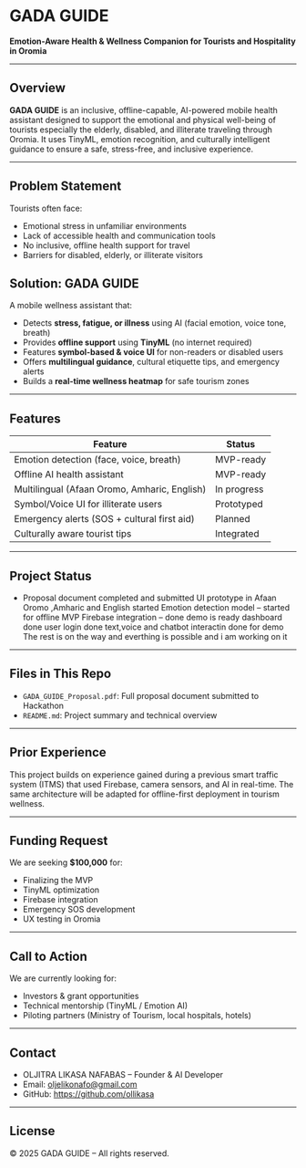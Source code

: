 # GADA GUIDE

**Emotion-Aware Health & Wellness Companion for Tourists and Hospitality in Oromia**

---

##  Overview

**GADA GUIDE** is an inclusive, offline-capable, AI-powered mobile health assistant designed to support the emotional and physical well-being of tourists especially the elderly, disabled, and illiterate traveling through Oromia. It uses TinyML, emotion recognition, and culturally intelligent guidance to ensure a safe, stress-free, and inclusive experience.

---

##  Problem Statement

Tourists often face:
- Emotional stress in unfamiliar environments
- Lack of accessible health and communication tools
- No inclusive, offline health support for travel
- Barriers for disabled, elderly, or illiterate visitors

##  Solution: GADA GUIDE

A mobile wellness assistant that:

- Detects **stress, fatigue, or illness** using AI (facial emotion, voice tone, breath)
- Provides **offline support** using **TinyML** (no internet required)
- Features **symbol-based & voice UI** for non-readers or disabled users
- Offers **multilingual guidance**, cultural etiquette tips, and emergency alerts
- Builds a **real-time wellness heatmap** for safe tourism zones

---

##  Features

| Feature | Status |
|--------|--------|
| Emotion detection (face, voice, breath) | MVP-ready |
| Offline AI health assistant | MVP-ready |
| Multilingual (Afaan Oromo, Amharic, English) | In progress |
| Symbol/Voice UI for illiterate users | Prototyped |
| Emergency alerts (SOS + cultural first aid) | Planned |
| Culturally aware tourist tips | Integrated |

---

##  Project Status
- Proposal document completed and submitted
 UI prototype in Afaan Oromo ,Amharic and English started
 Emotion detection model – started  for offline MVP
Firebase integration – done 
demo is ready
dashboard done
user login done
text,voice and chatbot interactin done for demo
The rest is on the way and everthing is possible and i am working on it

---

##  Files in This Repo

- `GADA_GUIDE_Proposal.pdf`: Full proposal document submitted to Hackathon
- `README.md`: Project summary and technical overview

---

##  Prior Experience

This project builds on experience gained during a previous smart traffic system (ITMS) that used Firebase, camera sensors, and AI in real-time. The same architecture will be adapted for offline-first deployment in tourism wellness.

---

## Funding Request

We are seeking **$100,000** for:
- Finalizing the MVP
- TinyML optimization
- Firebase integration
- Emergency SOS development
- UX testing in Oromia

---

##  Call to Action

We are currently looking for:
- Investors & grant opportunities
- Technical mentorship (TinyML / Emotion AI)
- Piloting partners (Ministry of Tourism, local hospitals, hotels)

---

##  Contact

- OLJITRA LIKASA NAFABAS – Founder & AI Developer  
- Email: oljelikonafo@gmail.com  
- GitHub: https://github.com/ollikasa

---

##  License

© 2025 GADA GUIDE – All rights reserved.

